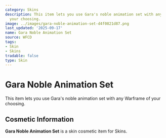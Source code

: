 ```yaml
---
category: Skins
description: This item lets you use Gara's noble animation set with any Warframe of
  your choosing.
image: ../images/gara-noble-animation-set-d4f0821d87.png
last_updated: '2025-09-17'
name: Gara Noble Animation Set
source: WFCD
tags:
- Skin
- Skins
tradable: false
type: Skin
---
```


# Gara Noble Animation Set

This item lets you use Gara's noble animation set with any Warframe of your choosing.

## Cosmetic Information

**Gara Noble Animation Set** is a skin cosmetic item for Skins.

